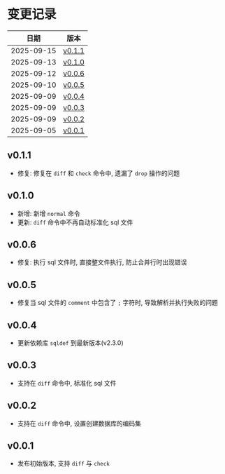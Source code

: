 # 变更记录

| 日期 | 版本 |
| ---- | ---- |
| 2025-09-15 | [v0.1.1](#v011) |
| 2025-09-13 | [v0.1.0](#v010) |
| 2025-09-12 | [v0.0.6](#v006) |
| 2025-09-10 | [v0.0.5](#v005) |
| 2025-09-09 | [v0.0.4](#v004) |
| 2025-09-09 | [v0.0.3](#v003) |
| 2025-09-09 | [v0.0.2](#v002) |
| 2025-09-05 | [v0.0.1](#v001) |

## v0.1.1
* 修复: 修复在 `diff` 和 `check` 命令中, 遗漏了 `drop` 操作的问题

## v0.1.0
* 新增: 新增 `normal` 命令
* 更新: `diff` 命令中不再自动标准化 sql 文件

## v0.0.6
* 修复: 执行 sql 文件时, 直接整文件执行, 防止合并行时出现错误

## v0.0.5
* 修复当 sql 文件的 `comment` 中包含了 `;` 字符时, 导致解析并执行失败的问题

## v0.0.4
* 更新依赖库 `sqldef` 到最新版本(v2.3.0)

## v0.0.3
* 支持在 `diff` 命令中, 标准化 sql 文件

## v0.0.2
* 支持在 `diff` 命令中, 设置创建数据库的编码集

## v0.0.1
* 发布初始版本, 支持 `diff` 与 `check`
